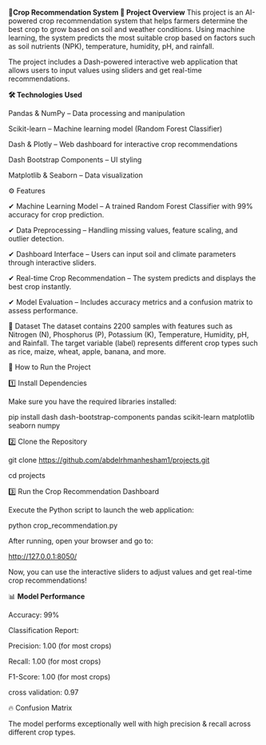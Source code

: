 🌾**Crop Recommendation System
📌 Project Overview**
This project is an AI-powered crop recommendation system that helps farmers determine the best crop to grow based on soil and weather conditions. Using machine learning, the system predicts the most suitable crop based on factors such as soil nutrients (NPK), temperature, humidity, pH, and rainfall.

The project includes a Dash-powered interactive web application that allows users to input values using sliders and get real-time recommendations.

**🛠️ Technologies Used**

Pandas & NumPy – Data processing and manipulation

Scikit-learn – Machine learning model (Random Forest Classifier)

Dash & Plotly – Web dashboard for interactive crop recommendations

Dash Bootstrap Components – UI styling

Matplotlib & Seaborn – Data visualization

⚙️ Features

✔ Machine Learning Model – A trained Random Forest Classifier with 99% accuracy for crop prediction.

✔ Data Preprocessing – Handling missing values, feature scaling, and outlier detection.

✔ Dashboard Interface – Users can input soil and climate parameters through interactive sliders.

✔ Real-time Crop Recommendation – The system predicts and displays the best crop instantly.

✔ Model Evaluation – Includes accuracy metrics and a confusion matrix to assess performance.

📂 Dataset
The dataset contains 2200 samples with features such as Nitrogen (N), Phosphorus (P), Potassium (K), Temperature, Humidity, pH, and Rainfall.
The target variable (label) represents different crop types such as rice, maize, wheat, apple, banana, and more.

🚀 How to Run the Project

1️⃣ Install Dependencies

Make sure you have the required libraries installed:

pip install dash dash-bootstrap-components pandas scikit-learn matplotlib seaborn numpy

2️⃣ Clone the Repository

git clone https://github.com/abdelrhmanhesham1/projects.git

cd projects

3️⃣ Run the Crop Recommendation Dashboard

Execute the Python script to launch the web application:

python crop_recommendation.py

After running, open your browser and go to:

http://127.0.0.1:8050/

Now, you can use the interactive sliders to adjust values and get real-time crop recommendations!

📊 **Model Performance**

Accuracy: 99%

Classification Report:

Precision: 1.00 (for most crops)

Recall: 1.00 (for most crops)

F1-Score: 1.00 (for most crops)

cross validation: 0.97

🔥 Confusion Matrix

The model performs exceptionally well with high precision & recall across different crop types.


